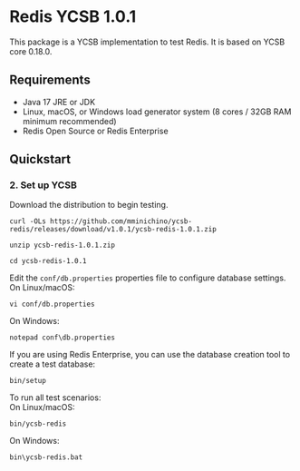 # Redis YCSB 1.0.1
This package is a YCSB implementation to test Redis. It is based on YCSB core 0.18.0.

## Requirements
- Java 17 JRE or JDK
- Linux, macOS, or Windows load generator system (8 cores / 32GB RAM minimum recommended)
- Redis Open Source or Redis Enterprise

## Quickstart

### 2. Set up YCSB
Download the distribution to begin testing.
```
curl -OLs https://github.com/mminichino/ycsb-redis/releases/download/v1.0.1/ycsb-redis-1.0.1.zip
```
```
unzip ycsb-redis-1.0.1.zip
```
```
cd ycsb-redis-1.0.1
```
Edit the `conf/db.properties` properties file to configure database settings.<br>
On Linux/macOS:
```
vi conf/db.properties
```
On Windows:
```
notepad conf\db.properties
```
If you are using Redis Enterprise, you can use the database creation tool to create a test database:<br>
```
bin/setup
```
To run all test scenarios:<br>
On Linux/macOS:
```
bin/ycsb-redis
```
On Windows:
```
bin\ycsb-redis.bat
```
